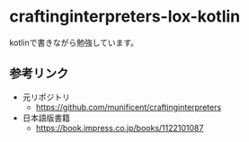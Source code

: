 # craftinginterpreters-lox-kotlin

kotlinで書きながら勉強しています。

## 参考リンク

- 元リポジトリ
  - <https://github.com/munificent/craftinginterpreters>
- 日本語版書籍
  - <https://book.impress.co.jp/books/1122101087>
